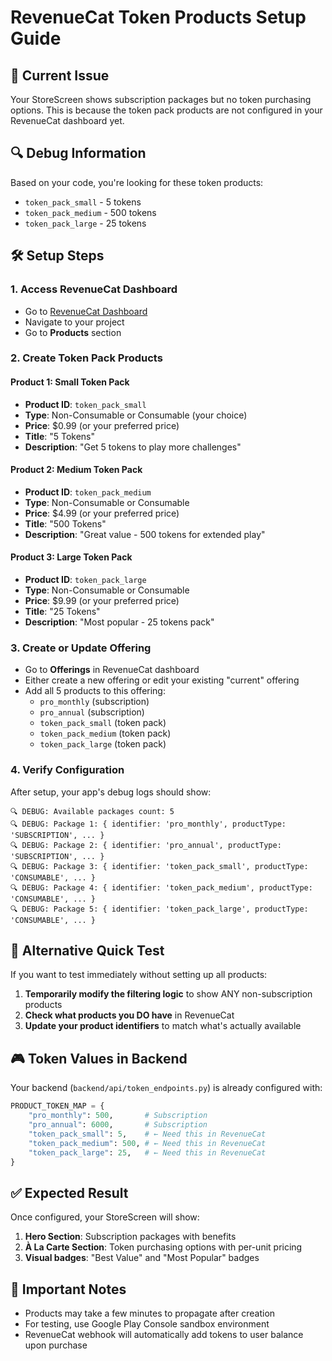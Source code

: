 # RevenueCat Token Products Setup Guide

## 🎯 Current Issue
Your StoreScreen shows subscription packages but no token purchasing options. This is because the token pack products are not configured in your RevenueCat dashboard yet.

## 🔍 Debug Information
Based on your code, you're looking for these token products:
- `token_pack_small` - 5 tokens
- `token_pack_medium` - 500 tokens  
- `token_pack_large` - 25 tokens

## 🛠️ Setup Steps

### 1. Access RevenueCat Dashboard
- Go to [RevenueCat Dashboard](https://app.revenuecat.com)
- Navigate to your project
- Go to **Products** section

### 2. Create Token Pack Products

#### Product 1: Small Token Pack
- **Product ID**: `token_pack_small`
- **Type**: Non-Consumable or Consumable (your choice)
- **Price**: $0.99 (or your preferred price)
- **Title**: "5 Tokens"
- **Description**: "Get 5 tokens to play more challenges"

#### Product 2: Medium Token Pack
- **Product ID**: `token_pack_medium`
- **Type**: Non-Consumable or Consumable
- **Price**: $4.99 (or your preferred price)
- **Title**: "500 Tokens"
- **Description**: "Great value - 500 tokens for extended play"

#### Product 3: Large Token Pack  
- **Product ID**: `token_pack_large`
- **Type**: Non-Consumable or Consumable
- **Price**: $9.99 (or your preferred price)
- **Title**: "25 Tokens"
- **Description**: "Most popular - 25 tokens pack"

### 3. Create or Update Offering
- Go to **Offerings** in RevenueCat dashboard
- Either create a new offering or edit your existing "current" offering
- Add all 5 products to this offering:
  - `pro_monthly` (subscription)
  - `pro_annual` (subscription)
  - `token_pack_small` (token pack)
  - `token_pack_medium` (token pack)
  - `token_pack_large` (token pack)

### 4. Verify Configuration
After setup, your app's debug logs should show:
```
🔍 DEBUG: Available packages count: 5
🔍 DEBUG: Package 1: { identifier: 'pro_monthly', productType: 'SUBSCRIPTION', ... }
🔍 DEBUG: Package 2: { identifier: 'pro_annual', productType: 'SUBSCRIPTION', ... }
🔍 DEBUG: Package 3: { identifier: 'token_pack_small', productType: 'CONSUMABLE', ... }
🔍 DEBUG: Package 4: { identifier: 'token_pack_medium', productType: 'CONSUMABLE', ... }
🔍 DEBUG: Package 5: { identifier: 'token_pack_large', productType: 'CONSUMABLE', ... }
```

## 🔧 Alternative Quick Test

If you want to test immediately without setting up all products:

1. **Temporarily modify the filtering logic** to show ANY non-subscription products
2. **Check what products you DO have** in RevenueCat
3. **Update your product identifiers** to match what's actually available

## 🎮 Token Values in Backend

Your backend (`backend/api/token_endpoints.py`) is already configured with:
```python
PRODUCT_TOKEN_MAP = {
    "pro_monthly": 500,       # Subscription
    "pro_annual": 6000,       # Subscription  
    "token_pack_small": 5,    # ← Need this in RevenueCat
    "token_pack_medium": 500, # ← Need this in RevenueCat
    "token_pack_large": 25,   # ← Need this in RevenueCat
}
```

## ✅ Expected Result
Once configured, your StoreScreen will show:
1. **Hero Section**: Subscription packages with benefits
2. **À La Carte Section**: Token purchasing options with per-unit pricing
3. **Visual badges**: "Best Value" and "Most Popular" badges

## 🚨 Important Notes
- Products may take a few minutes to propagate after creation
- For testing, use Google Play Console sandbox environment
- RevenueCat webhook will automatically add tokens to user balance upon purchase